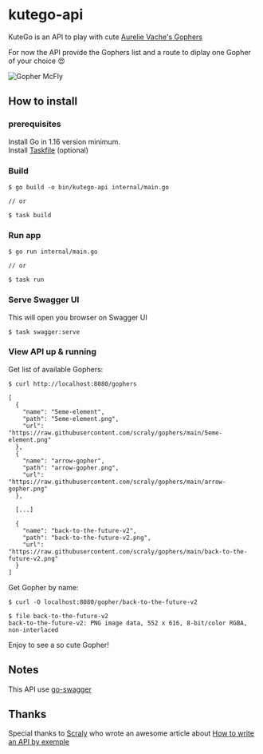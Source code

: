 # kutego-api

KuteGo is an API to play with cute [Aurelie Vache's Gophers](https://github.com/scraly/gophers)

For now the API provide the Gophers list and a route to diplay one Gopher of your choice 😍

![Gopher McFly](https://raw.githubusercontent.com/scraly/gophers/main/back-to-the-future-v2.png)

## How to install 

### prerequisites
Install Go in 1.16 version minimum.  
Install [Taskfile](https://taskfile.dev/#/installation) (optional)

### Build 

``` 
$ go build -o bin/kutego-api internal/main.go

// or 

$ task build
```

### Run app 

``` 
$ go run internal/main.go

// or 

$ task run
```

### Serve Swagger UI 

This will open you browser on Swagger UI
``` 
$ task swagger:serve
```
### View API up & running

Get list of available Gophers:

```
$ curl http://localhost:8080/gophers

[
  {
    "name": "5eme-element",
    "path": "5eme-element.png",
    "url": "https://raw.githubusercontent.com/scraly/gophers/main/5eme-element.png"
  },
  {
    "name": "arrow-gopher",
    "path": "arrow-gopher.png",
    "url": "https://raw.githubusercontent.com/scraly/gophers/main/arrow-gopher.png"
  },

  [...]

  {
    "name": "back-to-the-future-v2",
    "path": "back-to-the-future-v2.png",
    "url": "https://raw.githubusercontent.com/scraly/gophers/main/back-to-the-future-v2.png"
  }
]
```

Get Gopher by name:

```
$ curl -O localhost:8080/gopher/back-to-the-future-v2

$ file back-to-the-future-v2
back-to-the-future-v2: PNG image data, 552 x 616, 8-bit/color RGBA, non-interlaced
```

Enjoy to see a so cute Gopher!

## Notes

This API use [go-swagger](https://goswagger.io/install.html)

## Thanks 

Special thanks to [Scraly](https://github.com/scraly) who wrote an awesome article about [How to write an API by exemple](https://dev.to/aurelievache/learning-go-by-examples-part-2-create-an-http-rest-api-server-in-go-1cdm)
